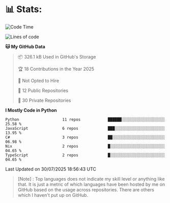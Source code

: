 

<h1>📊 Stats:</h1>

<!--START_SECTION:waka-->
![Code Time](http://img.shields.io/badge/Code%20Time-944%20hrs%2025%20mins-blue)

![Lines of code](https://img.shields.io/badge/From%20Hello%20World%20I%27ve%20Written-6.8%20million%20lines%20of%20code-blue)

**🐱 My GitHub Data** 

> 📦 326.1 kB Used in GitHub's Storage 
 > 
> 🏆 18 Contributions in the Year 2025
 > 
> 🚫 Not Opted to Hire
 > 
> 📜 12 Public Repositories 
 > 
> 🔑 30 Private Repositories 
 > 
**I Mostly Code in Python** 

```text
Python                   11 repos            ██████░░░░░░░░░░░░░░░░░░░   25.58 % 
JavaScript               6 repos             ███░░░░░░░░░░░░░░░░░░░░░░   13.95 % 
C#                       3 repos             ██░░░░░░░░░░░░░░░░░░░░░░░   06.98 % 
Nix                      2 repos             █░░░░░░░░░░░░░░░░░░░░░░░░   04.65 % 
TypeScript               2 repos             █░░░░░░░░░░░░░░░░░░░░░░░░   04.65 % 
```




 Last Updated on 30/07/2025 18:56:43 UTC
<!--END_SECTION:waka-->

 > [Note] : Top languages does not indicate my skill level or anything like that. It is just a metric of which languages have been hosted by me on GitHub based on the usage across repositories. There are others which I haven't put up on GitHub.</span>

